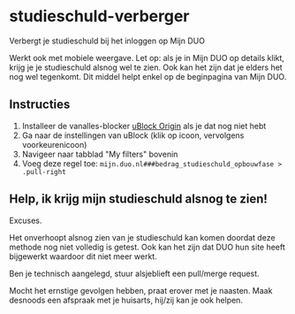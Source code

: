# studieschuld-verberger
Verbergt je studieschuld bij het inloggen op Mijn DUO

Werkt ook met mobiele weergave. Let op: als je in Mijn DUO op details klikt, krijg je je studieschuld alsnog wel te zien. Ook kan het zijn dat je elders het nog wel tegenkomt. Dit middel helpt enkel op de beginpagina van Mijn DUO.

## Instructies

1. Installeer de vanalles-blocker [uBlock Origin](https://github.com/gorhill/uBlock/#installation) als je dat nog niet hebt
2. Ga naar de instellingen van uBlock (klik op icoon, vervolgens voorkeurenicoon)
3. Navigeer naar tabblad "My filters" bovenin
4. Voeg deze regel toe: `mijn.duo.nl###bedrag_studieschuld_opbouwfase > .pull-right`

## Help, ik krijg mijn studieschuld alsnog te zien!

Excuses.

Het onverhoopt alsnog zien van je studieschuld kan komen doordat deze methode nog niet volledig is getest. Ook kan het zijn dat DUO hun site heeft bijgewerkt waardoor dit niet meer werkt.

Ben je technisch aangelegd, stuur alsjeblieft een pull/merge request.

Mocht het ernstige gevolgen hebben, praat erover met je naasten. Maak desnoods een afspraak met je huisarts, hij/zij kan je ook helpen.
